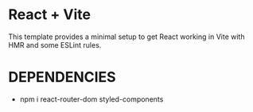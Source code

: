 # React + Vite
This template provides a minimal setup to get React working in Vite with HMR and some ESLint rules.

# DEPENDENCIES
 - npm i react-router-dom styled-components